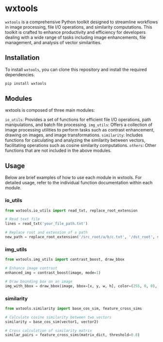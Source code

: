 # wxtools

`wxtools` is a comprehensive Python toolkit designed to streamline workflows in image processing, file I/O operations, and similarity computations. This toolkit is crafted to enhance productivity and efficiency for developers dealing with a wide range of tasks including image enhancements, file management, and analysis of vector similarities.

## Installation

To install `wxtools`, you can clone this repository and install the required dependencies.

```bash
pip install wxtools
```

## Modules
wxtools is composed of three main modules:

`io_utils`: Provides a set of functions for efficient file I/O operations, path manipulations, and batch file processing.
`img_utils`: Offers a collection of image processing utilities to perform tasks such as contrast enhancement, drawing on images, and image transformations.
`similarity`: Includes functions for calculating and analyzing the similarity between vectors, facilitating operations such as cosine similarity computations.
`others`: Other functions that are not included in the above modules.

## Usage
Below are brief examples of how to use each module in wxtools. For detailed usage, refer to the individual function documentation within each module.

### io_utils
```python
from wxtools.io_utils import read_txt, replace_root_extension

# Read text file
lines = read_txt('your_file_path.txt')

# Replace root and extension of a path
new_path = replace_root_extension('/src_root/a/b/c.txt', '/dst_root', src_extension='.txt', dst_extension='.jpg')
```

### img_utils
```python
from wxtools.img_utils import contrast_boost, draw_bbox

# Enhance image contrast
enhanced_img = contrast_boost(image, mode=1)

# Draw bounding box on an image
img_with_bbox = draw_bbox(image, bbox=[x, y, w, h], color=(255, 0, 0), thickness=2, xywh=True)
```

### similarity
```python
from wxtools.similarity import base_cos_sim, feature_cross_sims

# Calculate cosine similarity between two vectors
similarity = base_cos_sim(vector1, vector2)

# Cross calculation of similarity matrix
similar_pairs = feature_cross_sims(matrix_dict, threshold=0.8)
```